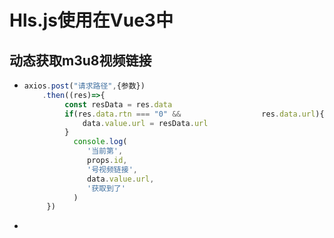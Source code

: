 # Hls.js使用在Vue3中

## 动态获取m3u8视频链接

- ```js
  axios.post("请求路径",{参数})
      .then((res)=>{
           const resData = res.data
           if(res.data.rtn === "0" &&                  res.data.url){
               data.value.url = resData.url
           }
             console.log(
                '当前第',
                props.id,
                '号视频链接',
                data.value.url,
                '获取到了'
             )
       })
  ```

- 